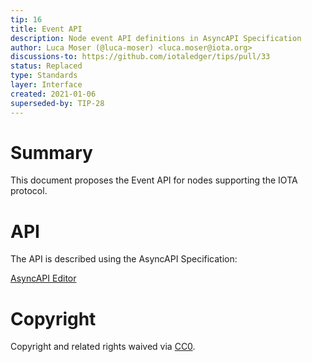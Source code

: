 ```yaml
---
tip: 16
title: Event API
description: Node event API definitions in AsyncAPI Specification
author: Luca Moser (@luca-moser) <luca.moser@iota.org>
discussions-to: https://github.com/iotaledger/tips/pull/33
status: Replaced
type: Standards
layer: Interface
created: 2021-01-06
superseded-by: TIP-28
---
```


# Summary

This document proposes the Event API for nodes supporting the IOTA protocol.

# API

The API is described using the AsyncAPI Specification:

[AsyncAPI Editor](https://studio.asyncapi.com/?load=https://raw.githubusercontent.com/iotaledger/tips/main/tips/TIP-0016/event-api.yml)

# Copyright

Copyright and related rights waived via [CC0](https://creativecommons.org/publicdomain/zero/1.0/).
